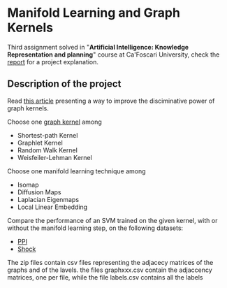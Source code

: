 # Manifold Learning and Graph Kernels

Third assignment solved in "**Artificial Intelligence: Knowledge Representation and planning**" course at Ca'Foscari University, check the <a href="https://github.com/BrunoFrancesco97/ManifoldLearning-GraphKernel/blob/main/DOCUMENTATION/REPORT.pdf">report</a> for a project explanation.

## Description of the project

Read <a href="https://www.dsi.unive.it/~atorsell/AI/graph/Unfolding.pdf">this article</a> presenting a way to improve the disciminative power of graph kernels.

Choose one <a href="https://www.dsi.unive.it/~atorsell/AI/graph/kernels.pdf">graph kernel</a> among

- Shortest-path Kernel
- Graphlet Kernel
- Random Walk Kernel
- Weisfeiler-Lehman Kernel

Choose one manifold learning technique among

- Isomap
- Diffusion Maps
- Laplacian Eigenmaps
- Local Linear Embedding

Compare the performance of an SVM trained on the given kernel, with or without the manifold learning step, on the following datasets:

- <a href="https://www.dsi.unive.it/~atorsell/AI/graph/PPI.zip">PPI</a>
- <a href="https://www.dsi.unive.it/~atorsell/AI/graph/SHOCK.zip">Shock</a>

The zip files contain csv files representing the adjacecy matrices of the graphs and of the lavels. the files graphxxx.csv contain the adjaccency matrices, one per file, while the file labels.csv contains all the labels
